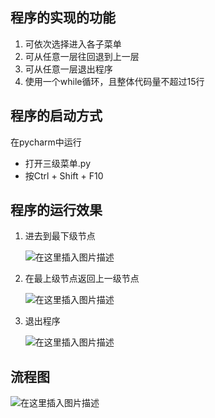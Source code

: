 ﻿## 程序的实现的功能
1. 可依次选择进入各子菜单
2. 可从任意一层往回退到上一层
3. 可从任意一层退出程序
4. 使用一个while循环，且整体代码量不超过15行
## 程序的启动方式
在pycharm中运行
- 打开三级菜单.py
- 按Ctrl + Shift + F10
## 程序的运行效果
1. 进去到最下级节点

    ![在这里插入图片描述](https://img-blog.csdnimg.cn/20190221124548601.png)
2. 在最上级节点返回上一级节点

    ![在这里插入图片描述](https://img-blog.csdnimg.cn/20190221124622308.png)
3. 退出程序

    ![在这里插入图片描述](https://img-blog.csdnimg.cn/20190221124644702.png)
## 流程图
![在这里插入图片描述](https://img-blog.csdnimg.cn/20190221124231792.jpg?x-oss-process=image/watermark,type_ZmFuZ3poZW5naGVpdGk,shadow_10,text_aHR0cHM6Ly9ibG9nLmNzZG4ubmV0L3JheW1vbmQ1MzE=,size_16,color_FFFFFF,t_70)
